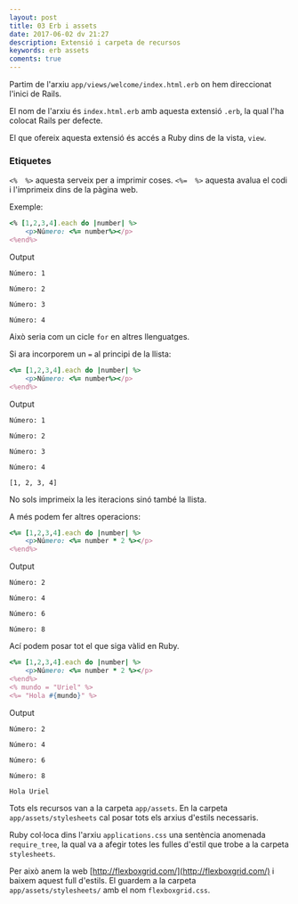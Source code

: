 ```yaml
---
layout: post
title: 03 Erb i assets
date: 2017-06-02 dv 21:27
description: Extensió i carpeta de recursos
keywords: erb assets
coments: true
---
```


Partim de l'arxiu `app/views/welcome/index.html.erb` on hem direccionat l'inici de Rails.

El nom de l'arxiu és `index.html.erb` amb aquesta extensió `.erb`, la qual l'ha colocat Rails per defecte.

El que ofereix aquesta extensió és accés a Ruby dins de la vista, `view`.

### Etiquetes ####

`<%  %>` aquesta serveix per a imprimir coses.
`<%=  %>` aquesta avalua el codi i l'imprimeix dins de la pàgina web.

Exemple:

```ruby
<% [1,2,3,4].each do |number| %>
    <p>Número: <%= number%></p>
<%end%>
```

Output

```
Número: 1

Número: 2

Número: 3

Número: 4
```

Això seria com un cicle `for` en altres llenguatges.

Si ara incorporem un `=` al principi de la llista:

```ruby
<%= [1,2,3,4].each do |number| %>
    <p>Número: <%= number%></p>
<%end%>
```

Output

```
Número: 1

Número: 2

Número: 3

Número: 4

[1, 2, 3, 4] 
```

No sols imprimeix la les iteracions sinó també la llista.

A més podem fer altres operacions:

```ruby
<%= [1,2,3,4].each do |number| %>
    <p>Número: <%= number * 2 %></p>
<%end%>
```

Output

```
Número: 2

Número: 4

Número: 6

Número: 8
```

Ací podem posar tot el que siga vàlid en Ruby.

```ruby
<%= [1,2,3,4].each do |number| %>
    <p>Número: <%= number * 2 %></p>
<%end%>
<% mundo = "Uriel" %>
<%= "Hola #{mundo}" %>
```

Output

```
Número: 2

Número: 4

Número: 6

Número: 8

Hola Uriel 
```

Tots els recursos van a la carpeta `app/assets`. En la carpeta `app/assets/stylesheets` cal posar tots els arxius d'estils necessaris.

Ruby col·loca dins l'arxiu `applications.css` una sentència anomenada `require_tree`, la qual va a afegir totes les fulles d'estil que trobe a la carpeta `stylesheets`.

Per això anem la web [http://flexboxgrid.com/](http://flexboxgrid.com/) i baixem aquest full d'estils. El guardem a la carpeta `app/assets/stylesheets/` amb el nom `flexboxgrid.css`.

